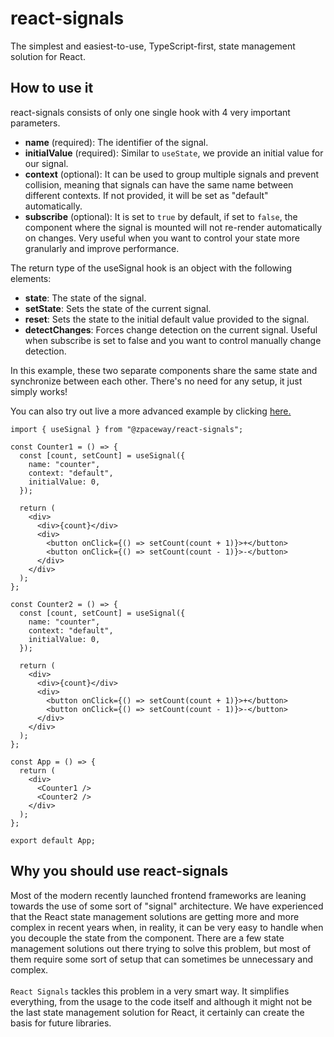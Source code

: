 # react-signals

The simplest and easiest-to-use, TypeScript-first, state management solution for React.

## How to use it

react-signals consists of only one single hook with 4 very important parameters.

- **name** (required): The identifier of the signal.
- **initialValue** (required): Similar to `useState`, we provide an initial value for our signal.
- **context** (optional): It can be used to group multiple signals and prevent collision, meaning that signals can have the same name between different contexts. If not provided, it will be set as "default" automatically.
- **subscribe** (optional): It is set to `true` by default, if set to `false`, the component where the signal is mounted will not re-render automatically on changes. Very useful when you want to control your state more granularly and improve performance.

The return type of the useSignal hook is an object with the following elements:

- **state**: The state of the signal.
- **setState**: Sets the state of the current signal.
- **reset**: Sets the state to the initial default value provided to the signal.
- **detectChanges**: Forces change detection on the current signal. Useful when subscribe is set to false and you want to control manually change detection.

In this example, these two separate components share the same state and synchronize between each other. There's no need for any setup, it just simply works!

You can also try out live a more advanced example by clicking [here.](https://codesandbox.io/p/sandbox/laughing-shape-xp5q5w?selection=%5B%7B%22endColumn%22%3A1%2C%22endLineNumber%22%3A2%2C%22startColumn%22%3A1%2C%22startLineNumber%22%3A2%7D%5D&file=%2Fsrc%2FApp.tsx)

```
import { useSignal } from "@zpaceway/react-signals";

const Counter1 = () => {
  const [count, setCount] = useSignal({
    name: "counter",
    context: "default",
    initialValue: 0,
  });

  return (
    <div>
      <div>{count}</div>
      <div>
        <button onClick={() => setCount(count + 1)}>+</button>
        <button onClick={() => setCount(count - 1)}>-</button>
      </div>
    </div>
  );
};

const Counter2 = () => {
  const [count, setCount] = useSignal({
    name: "counter",
    context: "default",
    initialValue: 0,
  });

  return (
    <div>
      <div>{count}</div>
      <div>
        <button onClick={() => setCount(count + 1)}>+</button>
        <button onClick={() => setCount(count - 1)}>-</button>
      </div>
    </div>
  );
};

const App = () => {
  return (
    <div>
      <Counter1 />
      <Counter2 />
    </div>
  );
};

export default App;
```

## Why you should use react-signals

Most of the modern recently launched frontend frameworks are leaning towards the use of some sort of "signal" architecture. We have experienced that the React state management solutions are getting more and more complex in recent years when, in reality, it can be very easy to handle when you decouple the state from the component. There are a few state management solutions out there trying to solve this problem, but most of them require some sort of setup that can sometimes be unnecessary and complex.
<br/><br/>
`React Signals` tackles this problem in a very smart way. It simplifies everything, from the usage to the code itself and although it might not be the last state management solution for React, it certainly can create the basis for future libraries.

